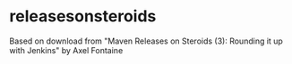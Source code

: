 # releasesonsteroids
Based on download from "Maven Releases on Steroids (3): Rounding it up with Jenkins" by Axel Fontaine
